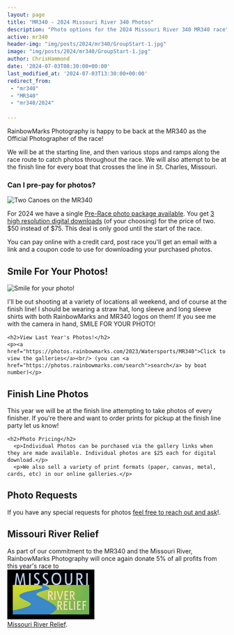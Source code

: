 ```yaml
---
layout: page
title: "MR340 - 2024 Missouri River 340 Photos"
description: "Photo options for the 2024 Missouri River 340 MR340 race"
active: mr340
header-img: "img/posts/2024/mr340/GroupStart-1.jpg"
image: "img/posts/2024/mr340/GroupStart-1.jpg"
author: ChrisHammond
date: '2024-07-03T08:30:00+00:00'
last_modified_at: '2024-07-03T13:30:00+00:00'
redirect_from: 
 - "mr340"
 - "MR340"
 - "mr340/2024"
 
---
```

<div class="row">
  <div class="col-md-12">
  </div>
</div>

<div class="row">
  <div class="col-md-8">
    <p>RainbowMarks Photography is happy to be back at the MR340 as the Official Photographer of the race!</p>
    <p>We will be at the starting line, and then various stops and ramps along the race route to catch photos throughout the race. We will also attempt to be at the finish line for every boat that crosses the line in St. Charles, Missouri.</p>
    <h3>Can I pre-pay for photos?</h3>
    <img src="{% picture direct img/posts/2024/mr340/Small2023/Small2023-800-10.jpg %}" alt="Two Canoes on the MR340">
    <p>For 2024 we have a single <a href="https://rainbowmarks.square.site/product/2024-mr340-pre-sale/3">Pre-Race photo package available</a>. You get <a href="https://rainbowmarks.square.site/product/2024-mr340-pre-sale/3">3 high resolution digital downloads</a> (of your choosing) for the price of two. $50 instead of $75. This deal is only good until the start of the race.</p>
    <p>You can pay online with a credit card, post race you'll get an email with a link and a coupon code to use for downloading your purchased photos.</p>
  </div>
  <div class="col-md-4">
      <h2>Smile For Your Photos!</h2>
    <img src="{% picture direct img/posts/2024/mr340/Small2023/Small2023-7.jpg %}" alt="Smile for your photo!">
    <p>I'll be out shooting at a variety of locations all weekend, and of course at the finish line! I should be wearing a straw hat, long sleeve and long sleeve shirts with both RainbowMarks and MR340 logos on them! If you see me with the camera in hand, SMILE FOR YOUR PHOTO!</p>

    <h2>View Last Year's Photos!</h2>
    <p><a href="https://photos.rainbowmarks.com/2023/Watersports/MR340">Click to view the galleries</a><br/> (you can <a href="https://photos.rainbowmarks.com/search">search</a> by boat number)</p>
    
  </div>
</div>
<div class="row">
  <div class="col-md-12">
    <h2>Finish Line Photos</h2>
    <p>This year we will be at the finish line attempting to take photos of every finisher. If you're there and want to order prints for pickup at the finish line party let us know! </p>

    <h2>Photo Pricing</h2>
      <p>Individual Photos can be purchased via the gallery links when they are made available. Individual photos are $25 each for digital download.</p>
      <p>We also sell a variety of print formats (paper, canvas, metal, cards, etc) in our online galleries.</p>
  </div>
</div>
<div class="row">
  <div class="col-6">
    <h2>Photo Requests</h2>
    <p>If you have any special requests for photos <a href="https://www.chrishammond.com/contact">feel free to reach out and ask</a>!.</p>
  </div>
  <div class="col-md-6">
    <h2>Missouri River Relief</h2>
    <p>As part of our commitment to the MR340 and the Missouri River, RainbowMarks Photography will once again donate 5% of all profits from this year's race to <br /><a href="https://riverrelief.org/" target="_blank"><img src="/img/MRR-logo-color-WEB-200px.png" border="0"><br />Missouri River Relief</a>.</p>
  </div>

</div>



<script>
    (function(b,d,h,e,f,a,c){a=d.getElementsByTagName("script");c=!1;
    var k=e.substring(e.lastIndexOf("/")+1);b.formIds=b.formIds?b.formIds:[];
    for(var g=0;g<a.length;g++)-1<a[g].src.indexOf(k)&&(c=!0);b[f]&&(b.formIds=b.formIds.concat(b[f].form_ids));
    b.formObject=f;b[f]=function(a){if(a.form_ids){
        var c=b.formIds.concat(a.form_ids),d=[],e;for(e in c)c.hasOwnProperty(e)&&-1==d.indexOf(c[e])&&d.push(c[e]);
        a.form_ids=d}b[f]=a};c||(a=d.createElement(h),c=d.getElementsByTagName(h)[0],a.async=!0,a.src=e,c.parentNode.insertBefore(a,
            c))})(window,document,'script', '//cdn3.editmysite.com/app/marketing/js/dist/lead-form.js','leadForm');
    leadForm({ form_ids: ["bf90a3a1-eae1-4060-982c-6dd11f90f703"], preview: 0, asset_domain: 'cdn3.editmysite.com/app/marketing', data_domain: 'www.weebly.com/app/marketing' });
</script>